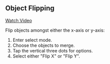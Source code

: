 ## Object Flipping

<a href="https://www.youtube.com/watch?v=gCHRVwKukRg&list=PL59USjwdMIDkWNkVo4lP2UJODNKOnocsX&index=16" target="_blank">
Watch Video
</a>

Flip objects amongst either the x-axis or y-axis:

1. Enter select mode.
2. Choose the objects to merge.
3. Tap the vertical three dots for options.
4. Select either "Flip X" or "Flip Y".